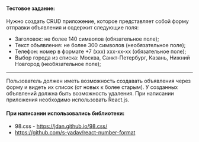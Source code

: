#### Тестовое задание:
Нужно создать CRUD приложение, которое представляет собой форму отправки объявления и содержит следующие поля:
- Заголовок: не более 140 символов (обязательное поле);
- Текст объявления: не более 300 символов (необязательное поле);
- Телефон: номер в формате +7 (ххх) ххх-хх-хх (обязательное поле);
- Выбор города из списка: Москва, Санкт-Петербург, Казань, Нижний Новгород (необязательное поле);
---
Пользователь должен иметь возможность создавать объявления через форму и видеть их список (от новых к более старым). 
У созданных объявлений должна быть возможность удаления.
При написании приложения необходимо использовать React.js.

#### При написании использовались библиотеки:
- 98.css - https://jdan.github.io/98.css/
- https://github.com/s-yadav/react-number-format



